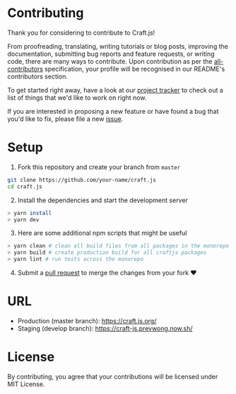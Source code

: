 # Contributing
Thank you for considering to contribute to Craft.js! 

From proofreading, translating, writing tutorials or blog posts, improving the documentation, submitting bug reports and feature requests, or writing code, there are many ways to contribute. Upon contribution as per the [all-contributors](https://allcontributors.org/) specification, your profile will be recognised in our README's contributors section.

To get started right away, have a look at our [project tracker](https://github.com/prevwong/craft.js/projects) to check out a list of things that we'd like to work on right now. 

If you are interested in proposing a new feature or have found a bug that you'd like to fix, please file a new [issue](https://github.com/prevwong/craft.js/issues).


# Setup
1. Fork this repository and create your branch from `master`
```bash
git clone https://github.com/your-name/craft.js
cd craft.js
```

2. Install the dependencies and start the development server
```bash
> yarn install
> yarn dev
```

3. Here are some additional npm scripts that might be useful
```bash
> yarn clean # clean all build files from all packages in the monorepo
> yarn build # create production build for all craftjs packages
> yarn lint # run tests across the monorepo 
```
4. Submit a [pull request](https://github.com/prevwong/craft.js/compare) to merge the changes from your fork :heart:

# URL
- Production (master branch): https://craft.js.org/
- Staging (develop branch): https://craft-js.prevwong.now.sh/

# License 
By contributing, you agree that your contributions will be licensed under MIT License.

